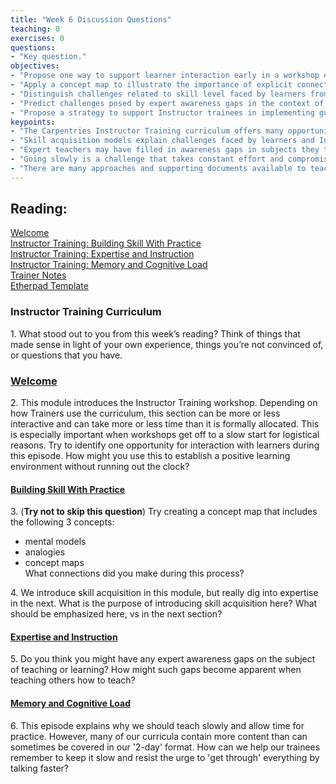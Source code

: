 ```yaml
--- 
title: "Week 6 Discussion Questions"    
teaching: 0 
exercises: 0    
questions:  
- "Key question."    
objectives: 
- "Propose one way to support learner interaction early in a workshop even when pressed for time."
- "Apply a concept map to illustrate the importance of explicit connections in knowledge and learning." 
- "Distinguish challenges related to skill level faced by learners from those faced by Instructors."
- "Predict challenges posed by expert awareness gaps in the context of teaching Instructors how to teach."
- "Propose a strategy to support Instructor trainees in implementing guidance on pacing in spite of competing priorities related to content and time."
keypoints:  
- "The Carpentries Instructor Training curriculum offers many opportunities to model, as well as to teach, good practices."
- "Skill acquisition models explain challenges faced by learners and Instructors, Instructor trainees and Trainers."
- "Expert teachers may have filled in awareness gaps in subjects they teach, but may still have gaps on the subject of teaching."
- "Going slowly is a challenge that takes constant effort and compromise."
- "There are many approaches and supporting documents available to teach Instructor Training. Many of these are referenced in the Instructor Notes."
---
```

## Reading:
[Welcome](https://carpentries.github.io/instructor-training/01-welcome/index.html)  
[Instructor Training: Building Skill With Practice](https://carpentries.github.io/instructor-training/02-practice-learning/index.html)   
[Instructor Training: Expertise and Instruction](https://carpentries.github.io/instructor-training/04-expertise/index.html)  
[Instructor Training: Memory and Cognitive Load](https://carpentries.github.io/instructor-training/05-memory/index.html)  
[Trainer Notes](https://carpentries.github.io/instructor-training/guide/index.html)   
[Etherpad Template](https://pad.carpentries.org/ttt-template)  


### Instructor Training Curriculum
1\. What stood out to you from this week’s reading? Think of things that made sense in light of your own experience, 
things you’re not convinced of, or questions that you have.


### [Welcome](https://data-lessons.github.io/instructor-training/01-welcome/)
2\. This module introduces the Instructor Training workshop. Depending on how Trainers use the curriculum, this section can be more or less interactive and can 
take more or less time than it is formally allocated. This is especially important when workshops get off to a slow start for logistical reasons. Try to identify 
one opportunity for interaction with learners during this episode. How might you use this to establish a positive learning environment without running out the 
clock?


#### [Building Skill With Practice](https://data-lessons.github.io/instructor-training/02-practice-learning/) 
3\. (**Try not to skip this question**) Try creating a concept map that includes the following 3 concepts: 

- mental models
- analogies
- concept maps  
What connections did you make during this process?
    
4\. We introduce skill acquisition in this module, but really dig into expertise in the next. What is the purpose of introducing skill acquisition here? What 
should be emphasized here, vs in the next section?
    

#### [Expertise and Instruction](https://data-lessons.github.io/instructor-training/04-expertise/)
5\. Do you think you might have any expert awareness gaps on the subject of teaching or learning? How might such gaps become apparent when teaching others how to teach?


#### [Memory and Cognitive Load](https://data-lessons.github.io/instructor-training/05-memory/index.html)
6\. This episode explains why we should teach slowly and allow time for practice. However, many of our curricula contain 
more content than can sometimes be covered in our '2-day' format. How can we help our trainees remember to keep it slow and 
resist the urge to 'get through' everything by talking faster?



